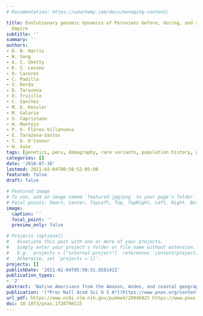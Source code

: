 ```yaml
---
# Documentation: https://wowchemy.com/docs/managing-content/

title: Evolutionary genomic dynamics of Peruvians before, during, and after the Inca
  Empire
subtitle: ''
summary: ''
authors:
- D. N. Harris
- W. Song
- A. C. Shetty
- K. S. Levano
- O. Caceres
- C. Padilla
- V. Borda
- D. Tarazona
- O. Trujillo
- C. Sanchez
- M. D. Kessler
- M. Galarza
- S. Capristano
- H. Montejo
- P. O. Flores-Villanueva
- E. Tarazona-Santos
- T. D. O'Connor
- H. Guio
tags: [genetics, peru, demography, rare variants, population history, genetic ancestry, whole genome sequencing]
categories: []
date: '2018-07-10'
lastmod: 2021-02-04T00:58:52-05:00
featured: false
draft: false

# Featured image
# To use, add an image named `featured.jpg/png` to your page's folder.
# Focal points: Smart, Center, TopLeft, Top, TopRight, Left, Right, BottomLeft, Bottom, BottomRight.
image:
  caption: ''
  focal_point: ''
  preview_only: false

# Projects (optional).
#   Associate this post with one or more of your projects.
#   Simply enter your project's folder or file name without extension.
#   E.g. `projects = ["internal-project"]` references `content/project/deep-learning/index.md`.
#   Otherwise, set `projects = []`.
projects: []
publishDate: '2021-02-04T05:58:51.858142Z'
publication_types:
- '2'
abstract: 'Native Americans from the Amazon, Andes, and coastal geographic regions of South America have a rich cultural heritage but are genetically understudied, therefore leading to gaps in our knowledge of their genomic architecture and demographic history. In this study, we sequence 150 genomes to high coverage combined with an additional 130 genotype array samples from Native American and mestizo populations in Peru. The majority of our samples possess greater than 90% Native American ancestry, which makes this the most extensive Native American sequencing project to date. Demographic modeling reveals that the peopling of Peru began ∼12,000 y ago, consistent with the hypothesis of the rapid peopling of the Americas and Peruvian archeological data. We find that the Native American populations possess distinct ancestral divisions, whereas the mestizo groups were admixtures of multiple Native American communities that occurred before and during the Inca Empire and Spanish rule. In addition, the mestizo communities also show Spanish introgression largely following Peruvian Independence, nearly 300 y after Spain conquered Peru. Further, we estimate migration events between Peruvian populations from all three geographic regions with the majority of between-region migration moving from the high Andes to the low-altitude Amazon and coast. As such, we present a detailed model of the evolutionary dynamics which impacted the genomes of modern-day Peruvians and a Native American ancestry dataset that will serve as a beneficial resource to addressing the underrepresentation of Native American ancestry in sequencing studies.'
publication: '[*Proc Natl Acad Sci U S A*](https://www.pnas.org/content/115/28/E6526.short)'
url_pdf: https://www.ncbi.nlm.nih.gov/pubmed/29946025 https://www.pnas.org/content/pnas/115/28/E6526.full.pdf
doi: 10.1073/pnas.1720798115
---
```

